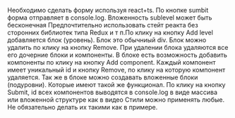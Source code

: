 Необходимо сделать форму используя react+ts. По кнопке sumbit форма отправляет в console.log. Вложенность sublevel может быть бесконечная
Предпочтительно использовать стейт реакта без сторонних библиотек типа Redux и т п.По клику на кнопку Add level добавляется блок (уровень). Блок это обычниый div. Блок можно удалить по клику на кнопку Remove. При удалении блока удаляются все его дочерние блоки и компоненты.
В блоке есть возможность добавить компоненты по клику на кнопку Add component.
Каждый компонент имеет уникальный id и кнопку Remove, по клику на которую компонент удаляется.
Так же в блоке можно создавать вложенные блоки (подуровни). Которые имеют такой же функционал.
По клику на кнопку Submit, id всех компонентов выводятся в console.log в виде массива или вложенной структуре как в видео
Стили можно применять любые. Не обязательно делать их такими как в примере.
